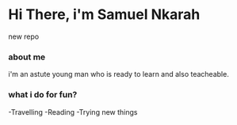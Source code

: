 # Hi There, i'm Samuel Nkarah
new repo
### about me
i'm an astute young man who is ready to learn and also teacheable.
### what i do for fun?
-Travelling
-Reading
-Trying new things
